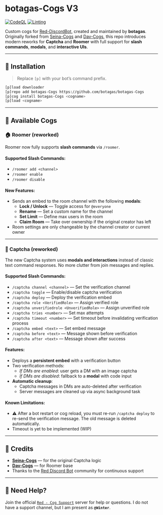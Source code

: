 # botagas-Cogs V3

[![CodeQL](https://github.com/botagas/botagas-Cogs/actions/workflows/codeql-analysis.yml/badge.svg)](https://github.com/botagas/botagas-Cogs/blob/main/.github/workflows/codeql-analysis.yml)
[![Linting](https://github.com/botagas/botagas-Cogs/actions/workflows/tests.yml/badge.svg)](https://github.com/botagas/botagas-Cogs/blob/main/.github/workflows/tests.yml)

Custom cogs for [Red-DiscordBot](https://github.com/Cog-Creators/Red-DiscordBot), created and maintained by **botagas**.  
Originally forked from [Seina-Cogs](https://github.com/japandotorg/Seina-Cogs) and [Dav-Cogs](https://github.com/Dav-Git/Dav-Cogs), this repo introduces modern reworks for **Captcha** and **Roomer** with full support for **slash commands**, **modals**, and **interactive UIs**.

---

## 🔧 Installation

> Replace `[p]` with your bot’s command prefix.

```bash
[p]load downloader
[p]repo add botagas-Cogs https://github.com/botagas/botagas-Cogs
[p]cog install botagas-Cogs <cogname>
[p]load <cogname>
```

---

## 🧩 Available Cogs

### 🏠 Roomer (reworked)
Roomer now fully supports **slash commands** via `/roomer`.

#### Supported Slash Commands:
- `/roomer add <channel>`
- `/roomer enable`
- `/roomer disable`

#### New Features:
- Sends an embed to the room channel with the following **modals**:
  - **Lock / Unlock** — Toggle access for `@everyone`
  - **Rename** — Set a custom name for the channel
  - **Set Limit** — Define max users in the room
  - **Claim Room** — Take over ownership if the original creator has left
- Room settings are only changeable by the channel creator or current owner

---

### 🧪 Captcha (reworked)
The new Captcha system uses **modals and interactions** instead of classic text command responses. No more clutter from join messages and replies.

#### Supported Slash Commands:
- `/captcha channel <channel>` — Set the verification channel
- `/captcha toggle` — Enable/disable captcha verification
- `/captcha deploy` — Deploy the verification embed
- `/captcha role <VerifiedRole>` — Assign verified role
- `/captcha unverifiedrole <UnverifiedRole>` — Assign unverified role
- `/captcha tries <number>` — Set max attempts
- `/captcha timeout <number>` — Set timeout before invalidating verification process
- `/captcha embed <text>` — Set embed message
- `/captcha before <text>` — Message shown before verification
- `/captcha after <text>` — Message shown after success

#### Features:
- Deploys a **persistent embed** with a verification button
- Two verification methods:
  - _If DMs are enabled_: user gets a DM with an image captcha
  - _If DMs are disabled_: fallback to a **modal** with code input
- **Automatic cleanup**:
  - Captcha messages in DMs are auto-deleted after verification
  - Server messages are cleaned up via async background task

#### Known Limitations:
- ⚠️ After a bot restart or cog reload, you must re-run `/captcha deploy` to re-send the verification message. The old message is deleted automatically.
- Timeout is yet to be implemented (WIP)

---

## 🙌 Credits

- **[Seina-Cogs](https://github.com/japandotorg/Seina-Cogs)** — for the original Captcha logic
- **[Dav-Cogs](https://github.com/Dav-Git/Dav-Cogs)** — for Roomer base
- Thanks to the [Red Discord Bot](https://discord.gg/red) community for continuous support

---

## 💬 Need Help?

Join the official [`Red - Cog Support`](https://discord.gg/GET4DVk) server for help or questions. I do not have a support channel, but I am present as **`@Winter`**.
